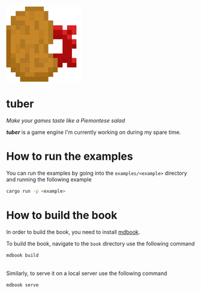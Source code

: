 ![tuber logo](img/tuber_logo.png)
# tuber
*Make your games taste like a Piemontese salad*

***tuber*** is a game engine I'm currently working on during my spare time.

# How to run the examples

You can run the examples by going into the ``examples/<example>`` directory and running the following example
  
```bash
cargo run -p <example>
```

# How to build the book

In order to build the book, you need to install [mdbook](https://rust-lang.github.io/mdBook/).

To build the book, navigate to the ``book`` directory use the following command
```bash
mdbook build
```
\
Similarly, to serve it on a local server use the following command
```bash
mdbook serve
```
